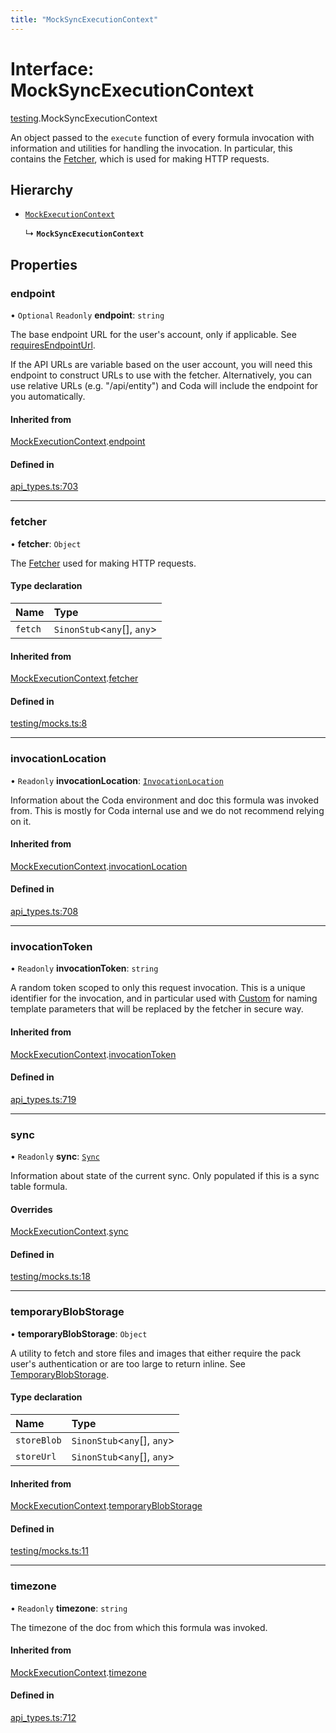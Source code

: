 ```yaml
---
title: "MockSyncExecutionContext"
---
```

# Interface: MockSyncExecutionContext

[testing](../modules/testing.md).MockSyncExecutionContext

An object passed to the `execute` function of every formula invocation
with information and utilities for handling the invocation. In particular,
this contains the [Fetcher](core.Fetcher.md), which is used for making HTTP requests.

## Hierarchy

- [`MockExecutionContext`](testing.MockExecutionContext.md)

  ↳ **`MockSyncExecutionContext`**

## Properties

### endpoint

• `Optional` `Readonly` **endpoint**: `string`

The base endpoint URL for the user's account, only if applicable. See
[requiresEndpointUrl](core.BaseAuthentication.md#requiresendpointurl).

If the API URLs are variable based on the user account, you will need this endpoint
to construct URLs to use with the fetcher. Alternatively, you can use relative URLs
(e.g. "/api/entity") and Coda will include the endpoint for you automatically.

#### Inherited from

[MockExecutionContext](testing.MockExecutionContext.md).[endpoint](testing.MockExecutionContext.md#endpoint)

#### Defined in

[api_types.ts:703](https://github.com/coda/packs-sdk/blob/main/api_types.ts#L703)

___

### fetcher

• **fetcher**: `Object`

The [Fetcher](core.Fetcher.md) used for making HTTP requests.

#### Type declaration

| Name | Type |
| :------ | :------ |
| `fetch` | `SinonStub`<`any`[], `any`\> |

#### Inherited from

[MockExecutionContext](testing.MockExecutionContext.md).[fetcher](testing.MockExecutionContext.md#fetcher)

#### Defined in

[testing/mocks.ts:8](https://github.com/coda/packs-sdk/blob/main/testing/mocks.ts#L8)

___

### invocationLocation

• `Readonly` **invocationLocation**: [`InvocationLocation`](core.InvocationLocation.md)

Information about the Coda environment and doc this formula was invoked from.
This is mostly for Coda internal use and we do not recommend relying on it.

#### Inherited from

[MockExecutionContext](testing.MockExecutionContext.md).[invocationLocation](testing.MockExecutionContext.md#invocationlocation)

#### Defined in

[api_types.ts:708](https://github.com/coda/packs-sdk/blob/main/api_types.ts#L708)

___

### invocationToken

• `Readonly` **invocationToken**: `string`

A random token scoped to only this request invocation.
This is a unique identifier for the invocation, and in particular used with
[Custom](../enums/core.AuthenticationType.md#custom) for naming template parameters that will be
replaced by the fetcher in secure way.

#### Inherited from

[MockExecutionContext](testing.MockExecutionContext.md).[invocationToken](testing.MockExecutionContext.md#invocationtoken)

#### Defined in

[api_types.ts:719](https://github.com/coda/packs-sdk/blob/main/api_types.ts#L719)

___

### sync

• `Readonly` **sync**: [`Sync`](core.Sync.md)

Information about state of the current sync. Only populated if this is a sync table formula.

#### Overrides

[MockExecutionContext](testing.MockExecutionContext.md).[sync](testing.MockExecutionContext.md#sync)

#### Defined in

[testing/mocks.ts:18](https://github.com/coda/packs-sdk/blob/main/testing/mocks.ts#L18)

___

### temporaryBlobStorage

• **temporaryBlobStorage**: `Object`

A utility to fetch and store files and images that either require the pack user's authentication
or are too large to return inline. See [TemporaryBlobStorage](core.TemporaryBlobStorage.md).

#### Type declaration

| Name | Type |
| :------ | :------ |
| `storeBlob` | `SinonStub`<`any`[], `any`\> |
| `storeUrl` | `SinonStub`<`any`[], `any`\> |

#### Inherited from

[MockExecutionContext](testing.MockExecutionContext.md).[temporaryBlobStorage](testing.MockExecutionContext.md#temporaryblobstorage)

#### Defined in

[testing/mocks.ts:11](https://github.com/coda/packs-sdk/blob/main/testing/mocks.ts#L11)

___

### timezone

• `Readonly` **timezone**: `string`

The timezone of the doc from which this formula was invoked.

#### Inherited from

[MockExecutionContext](testing.MockExecutionContext.md).[timezone](testing.MockExecutionContext.md#timezone)

#### Defined in

[api_types.ts:712](https://github.com/coda/packs-sdk/blob/main/api_types.ts#L712)
